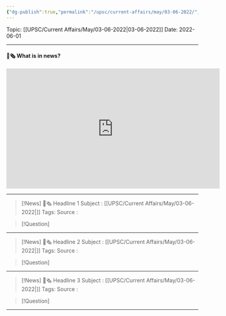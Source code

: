 ```yaml
---
{"dg-publish":true,"permalink":"/upsc/current-affairs/may/03-06-2022/","dgHomeLink":true,"dgPassFrontmatter":false}
---
```



Topic: [[UPSC/Current Affairs/May/03-06-2022|03-06-2022]]
Date: 2022-06-01


----
#### 📰🗞️ What is in news? 
 <iframe width="560" height="315" src="https://www.youtube-nocookie.com/embed/videoseries?list=PL1sgm5x8M9FBddLMD9ZAEEYl6HoSAbej1" title="YouTube video player" frameborder="0" allow="accelerometer; autoplay; clipboard-write; encrypted-media; gyroscope; picture-in-picture" allowfullscreen></iframe>

----
>[!News] 📰🗞️ Headline 1
>Subject : [[UPSC/Current Affairs/May/03-06-2022|]]
>Tags: 
>Source : 

>[!Question]

---
>[!News] 📰🗞️ Headline 2
>Subject : [[UPSC/Current Affairs/May/03-06-2022|]]
>Tags: 
>Source : 

>[!Question]

----
>[!News] 📰🗞️ Headline 3
>Subject : [[UPSC/Current Affairs/May/03-06-2022|]]
>Tags: 
>Source : 

>[!Question]

----